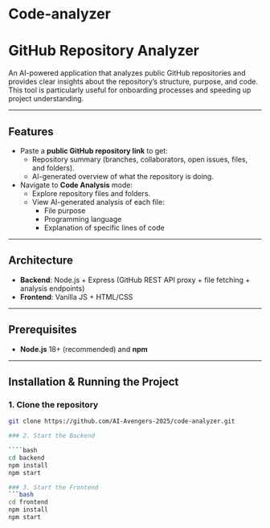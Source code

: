 # Code-analyzer

# GitHub Repository Analyzer

An AI-powered application that analyzes public GitHub repositories and provides clear insights about the repository’s structure, purpose, and code.  
This tool is particularly useful for onboarding processes and speeding up project understanding.

---

## Features

- Paste a **public GitHub repository link** to get:
  - Repository summary (branches, collaborators, open issues, files, and folders).
  - AI-generated overview of what the repository is doing.
- Navigate to **Code Analysis** mode:
  - Explore repository files and folders.
  - View AI-generated analysis of each file:
    - File purpose
    - Programming language
    - Explanation of specific lines of code

---

## Architecture
- **Backend**: Node.js + Express (GitHub REST API proxy + file fetching + analysis endpoints)
- **Frontend**: Vanilla JS + HTML/CSS

---

## Prerequisites
- **Node.js** 18+ (recommended) and **npm**

---

## Installation & Running the Project

### 1. Clone the repository
```bash
git clone https://github.com/AI-Avengers-2025/code-analyzer.git

### 2. Start the Backend

````bash
cd backend
npm install
npm start

### 3. Start the Frontend
```bash
cd frontend
npm install
npm start
````
